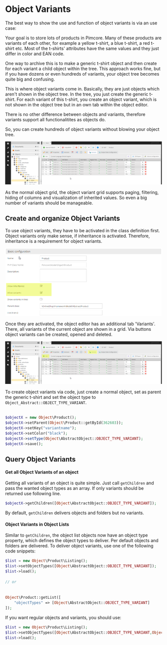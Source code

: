 # Object Variants
The best way to show the use and function of object variants is via an use case:

Your goal is to store lots of products in Pimcore. Many of these products are variants of each other, for example a 
yellow t-shirt, a blue t-shirt, a red t-shirt etc. Most of the t-shirts' attributes have the same values and they 
just differ in color and EAN code.

One way to archive this is to make a generic t-shirt object and then create for each variant a child object within the 
tree. This approach works fine, but if you have dozens or even hundreds of variants, your object tree becomes quite 
big and confusing.


This is where object variants come in. Basically, they are just objects which aren't shown in the object tree. In the 
tree, you just create the generic t-shirt. For each variant of this t-shirt, you create an object variant, which is 
not shown in the object tree but in an own tab within the object editor.

There is no other difference between objects and variants, therefore variants support all functionalitites as objects do. 

So, you can create hundreds of object variants without blowing your object tree.

![Object Variants](../../../img/classes-variants.png)

As the normal object grid, the object variant grid supports paging, filtering, hiding of columns and visualization of 
inherited values. So even a big number of variants should be manageable.

## Create and organize Object Variants
To use object variants, they have to be activated in the class definition first. Object variants only make sense, 
if inheritance is activated. Therefore, inheritance is a requirement for object variants.

![Object Variants](../../../img/classes-variants1.png)

Once they are activated, the object editor has an additional tab 'Variants'. There, all variants of the current object 
are shown in a grid. Via buttons object variants can be created, opened and deleted.

![Object Variants](../../../img/classes-variants2.png)


To create object variants via code, just create a normal object, set as parent the generic t-shirt and set the object 
type to `Object_Abstract::OBJECT_TYPE_VARIANT`.

```php

$objectX = new Object\Product();
$objectX->setParent(Object\Product::getById(362603));
$objectX->setKey("variantname");
$objectX->setColor("black");
$objectX->setType(Object\AbstractObject::OBJECT_TYPE_VARIANT);
$objectX->save();
```

## Query Object Variants

#### Get all Object Variants of an object
Getting all variants of an object is quite simple. Just call `getChildren` and pass the wanted object types as an array. 
If only variants should be returned use following line.

```php
$objectX->getChildren([Object\AbstractObject::OBJECT_TYPE_VARIANT]);
```

By default, `getChildren` delivers objects and folders but no variants.



#### Object Variants in Object Lists

Similar to `getChildren`, the object list objects now have an object type property, which defines the object types to 
deliver. Per default objects and folders are delivered. To deliver object variants, use one of the following code 
snippets:

```php
$list = new Object\Product\Listing();
$list->setObjectTypes([Object\AbstractObject::OBJECT_TYPE_VARIANT]);
$list->load();

// or


Object\Product::getList([
    "objectTypes" => [Object\AbstractObject::OBJECT_TYPE_VARIANT]
]);
```

If you want regular objects and variants, you should use:

```php
$list = new Object\Product\Listing();
$list->setObjectTypes([Object\AbstractObject::OBJECT_TYPE_VARIANT,Object\AbstractObject::OBJECT_TYPE_OBJECT]]);
$list->load();

```
